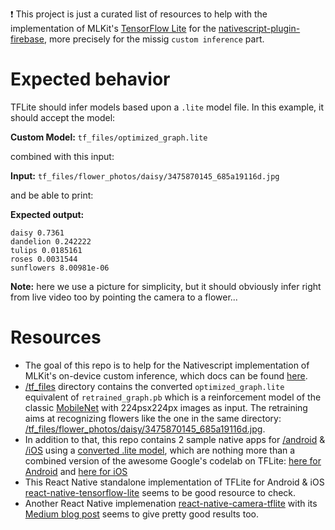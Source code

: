 :exclamation: This project is just a curated list of resources to help with the implementation of MLKit's [TensorFlow Lite](https://www.tensorflow.org/mobile/tflite/) for the [nativescript-plugin-firebase](https://github.com/EddyVerbruggen/nativescript-plugin-firebase), more precisely for the missig `custom inference` part.



# Expected behavior

TFLite should infer models based upon a `.lite` model file. In this example, it should accept the model:

**Custom Model:** `tf_files/optimized_graph.lite`

combined with this input:

**Input:** `tf_files/flower_photos/daisy/3475870145_685a19116d.jpg`

and be able to print:

**Expected output:**
```
daisy 0.7361
dandelion 0.242222
tulips 0.0185161
roses 0.0031544
sunflowers 8.00981e-06
```

**Note:** here we use a picture for simplicity, but it should obviously infer right from live video too by pointing the camera to a flower...


# Resources

* The goal of this repo is to help for the Nativescript implementation of MLKit's on-device custom inference, which docs can be found [here](https://firebase.google.com/docs/ml-kit/use-custom-models). 
* [/tf_files](tree/master/tf_files) directory contains the converted `optimized_graph.lite` equivalent of `retrained_graph.pb` which is a reinforcement model of the classic [MobileNet](https://research.googleblog.com/2017/06/mobilenets-open-source-models-for.html) with 224psx224px images as input. The retraining aims at recognizing flowers like the one in the same directory: [/tf_files/flower_photos/daisy/3475870145_685a19116d.jpg](tree/master/tf_files/flower_photos/daisy/).
* In addition to that, this repo contains 2 sample native apps for [/android](tree/master/android/tflite) & [/iOS](tree/master/ios/tflite) using a [converted .lite model](tree/master/tf_files/optimized_graph.lite), which are nothing more than a combined version of the awesome Google's codelab on TFLite: [here for Android](https://codelabs.developers.google.com/codelabs/tensorflow-for-poets-2-tflite) and [here for iOS](https://codelabs.developers.google.com/codelabs/tensorflow-for-poets-2-ios/index.html)
* This React Native standalone implementation of TFLite for Android & iOS [react-native-tensorflow-lite](https://github.com/jazzystring1/react-native-tensorflow-lite) seems to be good resource to check.
* Another React Native implemenation [react-native-camera-tflite](https://github.com/ppsreejith/react-native-camera-tflite) with its [Medium blog post](https://medium.com/@namar/high-performance-image-classification-with-react-native-336db0a96cd) seems to give pretty good results too. 
